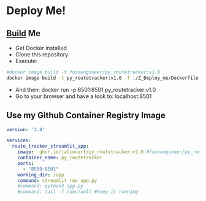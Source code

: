 # Deploy Me!

## [Build](https://fossengineer.com/building-docker-container-images/) Me

* Get Docker installed
* Clone this repository
* Execute:

```sh
#docker image build -t fossengineer/py_routetracker:v1.0 .
docker image build -t py_routetracker:v1.0 -f ./Z_Deploy_me/Dockerfile .
```


* And then: docker run -p 8501:8501 py_routetracker:v1.0
* Go to your browser and have a look to: localhost:8501

## Use my Github Container Registry Image


```yml
version: '3.8'

services:
  route_tracker_streamlit_app:
    image:  ghcr.io/jalcocert/py_routetracker:v1.0 #fossengineer/py_routetracker:v1.0
    container_name: py_routetracker
    ports:
      - "8509:8501"
    working_dir: /app
    command: streamlit run app.py
    #command: python3 app.py
    #command: tail -f /dev/null #keep it running
```